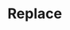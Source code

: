 # Replace

<include repo_url="https://github.com/foliant-docs/foliantcontrib.replace.git" path="README.md" sethead="2" nohead="true"></include>